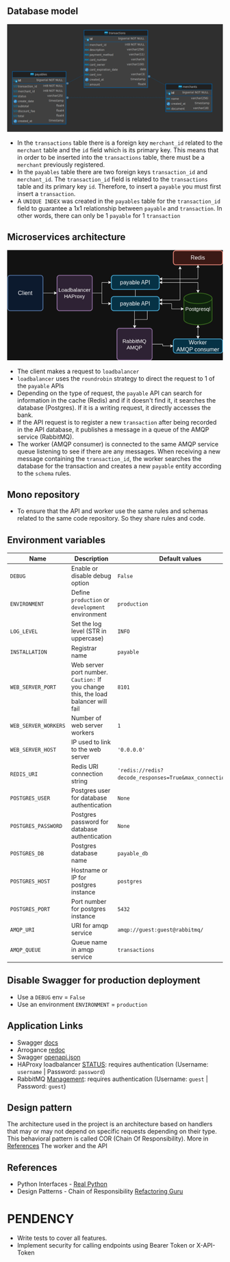 ## Database model
![Database Diagram](images/database_diagram.png#center)
- In the `transactions` table there is a foreign key `merchant_id` related to the `merchant` table and the `id` field which is its primary key. This means that in order to be inserted into the `transactions` table, there must be a `merchant` previously registered.
- In the `payables` table there are two foreign keys `transaction_id` and `merchant_id`. The `transaction_id` field is related to the `transactions` table and its primary key `id`. Therefore, to insert a `payable` you must first insert a `transaction`.
- A `UNIQUE INDEX` was created in the `payables` table for the `transaction_id` field to guarantee a 1x1 relationship between `payable` and `transaction`. In other words, there can only be 1 `payable` for 1 `transaction`

## Microservices architecture
![Microservices architecture](images/arquitetura_payables.png#center)
- The client makes a request to `loadbalancer`
- `loadbalancer` uses the `roundrobin` strategy to direct the request to 1 of the `payable` APIs
- Depending on the type of request, the `payable` API can search for information in the cache (Redis) and if it doesn't find it, it searches the database (Postgres). If it is a writing request, it directly accesses the bank.
- If the API request is to register a new `transaction` after being recorded in the API database, it publishes a message in a queue of the AMQP service (RabbitMQ).
- The worker (AMQP consumer) is connected to the same AMQP service queue listening to see if there are any messages. When receiving a new message containing the `transaction_id`, the worker searches the database for the transaction and creates a new `payable` entity according to the `schema` rules.

## Mono repository
- To ensure that the API and worker use the same rules and schemas related to the same code repository. So they share rules and code.

## Environment variables

| Name | Description | Default values |
| -------------------- | ------------------------------------------------ | -------------- |
| `DEBUG` | Enable or disable debug option | `False` |
| `ENVIRONMENT` | Define `production` or `development` environment | `production` |
| `LOG_LEVEL` | Set the log level (STR in uppercase) | `INFO` |
| `INSTALLATION` | Registrar name | `payable` |
| `WEB_SERVER_PORT` | Web server port number. `Caution:` If you change this, the load balancer will fail | `8101` |
| `WEB_SERVER_WORKERS` | Number of web server workers | `1` |
| `WEB_SERVER_HOST` | IP used to link to the web server | `'0.0.0.0'` |
| `REDIS_URI` | Redis URI connection string | `'redis://redis?decode_responses=True&max_connections=10'` |
| `POSTGRES_USER` | Postgres user for database authentication | `None` |
| `POSTGRES_PASSWORD` | Postgres password for database authentication | `None` |
| `POSTGRES_DB` | Postgres database name | `payable_db` |
| `POSTGRES_HOST` | Hostname or IP for postgres instance | `postgres` |
| `POSTGRES_PORT` | Port number for postgres instance | `5432` |
| `AMQP_URI` | URI for amqp service | `amqp://guest:guest@rabbitmq/` |
| `AMQP_QUEUE` | Queue name in amqp service | `transactions` |

## Disable Swagger for production deployment
- Use a `DEBUG` env = `False`
- Use an environment `ENVIRONMENT` = `production`

## Application Links
- Swagger [docs](http://127.0.0.1:8181/docs)
- Arrogance [redoc](http://127.0.0.1:8181/redoc)
- Swagger [openapi.json](http://127.0.0.1:8181/openapi.json)
- HAProxy loadbalancer [STATUS](http://127.0.0.1:8100/monitoring): requires authentication (Username: `username` | Password: `password`)
- RabbitMQ [Management](http://127.0.0.1:15672/): requires authentication (Username: `guest` | Password: `guest`)


## Design pattern
The architecture used in the project is an architecture based on handlers that may or may not depend on specific requests depending on their type. This behavioral pattern is called COR (Chain Of Responsibility). More in [References](#references)
The worker and the API


## References
- Python Interfaces - [Real Python](https://realpython.com/python-interface/)
- Design Patterns - Chain of Responsibility [Refactoring Guru](https://refactoring.guru/design-patterns/chain-of-responsibility)

# PENDENCY
   - Write tests to cover all features.
   - Implement security for calling endpoints using Bearer Token or X-API-Token